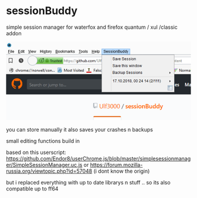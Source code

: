 # sessionBuddy
simple session manager for waterfox and firefox quantum / xul /classic addon

![GitHub Logo](screenshot.png)


you can store manually 
it also saves your crashes n backups 

small editing functions build in 

based on this userscript: 
https://github.com/Endor8/userChrome.js/blob/master/simplesessionmanager/SimpleSessionManager.uc.js
or
https://forum.mozilla-russia.org/viewtopic.php?id=57048
(i dont know the origin) 

but i replaced everything with up to date librarys n stuff .. so its also compatible up to ff64
